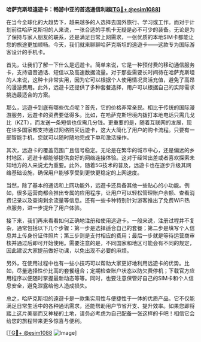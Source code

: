 **哈萨克斯坦遠遊卡：畅游中亚的首选通信利器[[TG💪+ @esim1088](https://t.me/s/esim1088)]**

在当今全球化的大趋势下，越来越多的人选择去国外旅行、学习或工作。而对于计划前往哈萨克斯坦的人来说，一张合适的手机卡无疑是必不可少的装备。无论是为了保持与家人朋友的联系，还是满足日常上网需求，一张优质的本地SIM卡都能让您的旅途更加顺畅。今天，我们就来聊聊哈萨克斯坦的遠遊卡——这款专为国际游客设计的手机卡。

首先，让我们了解一下什么是远遊卡。简单来说，它是一种预付费的移动通信服务卡，支持语音通话、短信以及高速数据流量。对于那些需要长时间待在哈萨克斯坦的人来说，这种卡非常实用，因为它可以根据个人使用情况灵活充值，避免了高昂的漫游费用。此外，远遊卡还提供了多种套餐选择，用户可以根据自己的实际需求挑选最适合的方案。

那么，远遊卡到底有哪些优点呢？首先，它的价格非常亲民。相比于传统的国际漫游服务，远遊卡的资费要低得多。比如，在哈萨克斯坦境内拨打本地电话只需几戈比（KZT），而发送一条短信也仅需几分钱。更重要的是，随着互联网的发展，现在许多国家都支持通过网络购买远遊卡，这大大简化了用户的购卡流程。只要有一部智能手机，您就可以随时随地完成下单和激活操作。

其次，远遊卡的覆盖范围广且信号稳定。无论是在繁华的城市中心，还是偏远的乡村地区，远遊卡都能够提供良好的网络连接体验。这对于经常出差或者喜欢探索未知地方的人来说尤为重要。此外，随着5G技术的普及，远遊卡也在逐步升级其网络基础设施，确保用户能够享受到更快更稳定的上网速度。

当然，除了基本的通话和上网功能外，远遊卡还具备其他一些贴心的小功能。例如，很多运营商都会推出专属的应用程序，让用户可以轻松管理账户余额、查看消费记录以及查询剩余流量等信息。还有一些卡种特别针对游客推出了免费WiFi热点服务，进一步提升了用户体验。

接下来，我们再来看看如何正确地注册和使用远遊卡。一般来说，注册过程并不复杂，通常包括以下几个步骤：第一步是选择适合自己的套餐；第二步是填写个人信息并上传身份证件照片；第三步则是支付相应的费用；最后一步就是等待运营商审核并通过后即可开始使用。需要注意的是，不同国家和地区可能会有不同的规定，因此建议大家提前做好功课，以免出现不必要的麻烦。

另外，在使用过程中也有一些小技巧可以帮助大家更好地利用远遊卡的优势。比如，尽量选择性价比高的套餐组合；定期检查账户状态以防欠费停机；下载官方应用程序以便随时掌握最新动态等等。同时，也要注意保管好自己的SIM卡和个人信息安全，避免泄露给他人造成损失。

总之，哈萨克斯坦的遠遊卡是一款集实用性与便捷性于一体的优质产品。它不仅能满足日常生活中的各种通讯需求，还能帮助用户节省开支、提升效率。如果您即将踏上这片美丽而又神秘的土地，请务必考虑为自己配备一张这样的卡吧！相信它会给您的旅程带来更多惊喜与便利。

[[TG💪+ @esim1088](https://t.me/s/esim1088) ![Image](https://i.postimg.cc/4NQfJmqS/Snipaste-2025-05-13-00-14-12.png)]